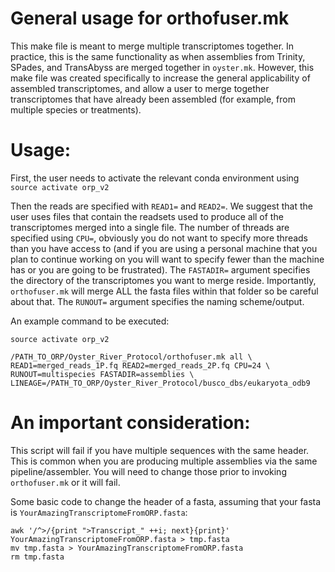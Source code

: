 # General usage for orthofuser.mk

This make file is meant to merge multiple transcriptomes together. In practice, this is the same functionality as when assemblies from Trinity, SPades, and TransAbyss are merged together in  `oyster.mk`. However, this make file was created specifically to increase the general applicability of assembled transcriptomes, and allow a user to merge together transcriptomes that have already been assembled (for example, from multiple species or treatments).

# Usage:
First, the user needs to activate the relevant conda environment using `source activate orp_v2`

Then the reads are specified with `READ1=` and `READ2=`. We suggest that the user uses files that contain the readsets used to produce all of the transcriptomes merged into a single file. The number of threads are specified using `CPU=`, obviously you do not want to specify more threads than you have access to (and if you are using a personal machine that you plan to continue working on you will want to specify fewer than the machine has or you are going to be frustrated). The `FASTADIR=` argument specifies the directory of the transcriptomes you want to merge reside. Importantly, `orthofuser.mk` will merge ALL the fasta files within that folder so be careful about that. The `RUNOUT=` argument specifies the naming scheme/output.

An example command to be executed:

```
source activate orp_v2

/PATH_TO_ORP/Oyster_River_Protocol/orthofuser.mk all \
READ1=merged_reads_1P.fq READ2=merged_reads_2P.fq CPU=24 \
RUNOUT=multispecies FASTADIR=assemblies \
LINEAGE=/PATH_TO_ORP/Oyster_River_Protocol/busco_dbs/eukaryota_odb9
```

# An important consideration:
This script will fail if you have multiple sequences with the same header. This is common when you are producing multiple assemblies via the same pipeline/assembler. You will need to change those prior to invoking `orthofuser.mk` or it will fail.

Some basic code to change the header of a fasta, assuming that your fasta is `YourAmazingTranscriptomeFromORP.fasta`:
```
awk '/^>/{print ">Transcript_" ++i; next}{print}' YourAmazingTranscriptomeFromORP.fasta > tmp.fasta
mv tmp.fasta > YourAmazingTranscriptomeFromORP.fasta
rm tmp.fasta
```
